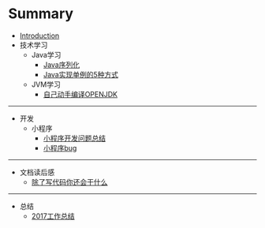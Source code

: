 # Summary

* [Introduction](README.md)
* 技术学习
    * Java学习
        * [Java序列化](技术学习/Java学习/Java序列化.md)
        * [Java实现单例的5种方式](技术学习/Java学习/Java实现单例的5种方式.md)
    * JVM学习
        * [自己动手编译OPENJDK](技术学习/JVM学习/自己动手编译OPENJDK.md)

-----
* 开发
    * 小程序
        * [小程序开发问题总结](开发/小程序/小程序开发问题总结.md)
        * [小程序bug](开发/小程序/小程序bug.md)

-----
* 文档读后感
    * [ 除了写代码你还会干什么](文章读后感/除了写代码你还会干什么.md)

----
* 总结
    * [2017工作总结](总结/2017工作总结.md)


